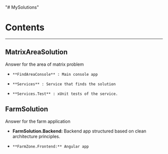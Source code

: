 "# MySolutions" 

# **Contents**

------------


## MatrixAreaSolution
Answer for the area of matrix problem 
-     **FindAreaConsole** : Main console app
-     **Services** : Service that finds the solution
-     **Services.Test** : xUnit tests of the service.



##  FarmSolution
Answer for the farm application
- 	**FarmSolution.Backend:** Backend app structured based on clean architecture principles.
-     **FarmZone.Frontend:** Angular app 
